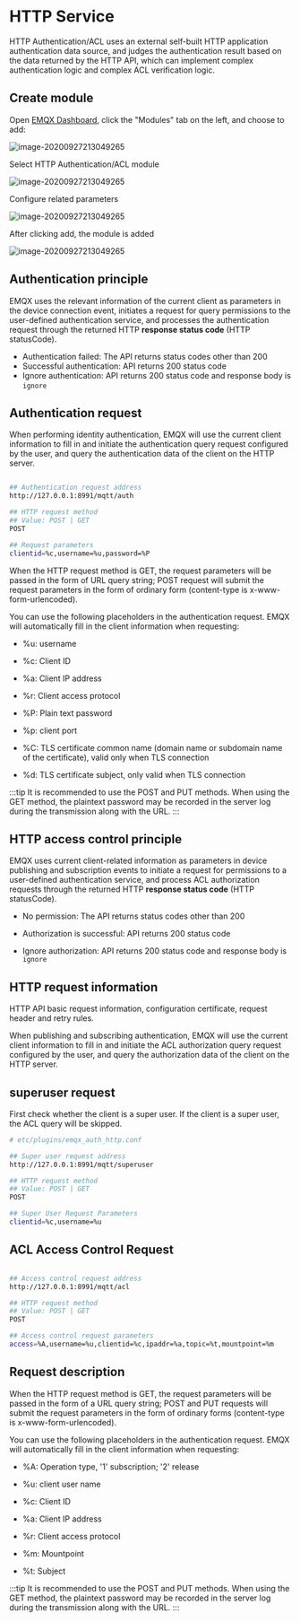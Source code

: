 # HTTP Service

HTTP Authentication/ACL uses an external self-built HTTP application authentication data source, and judges the authentication result based on the data returned by the HTTP API, which can implement complex authentication logic and complex ACL verification logic.

## Create module

Open [EMQX Dashboard](http://127.0.0.1:18083/#/modules), click the "Modules" tab on the left, and choose to add:

![image-20200927213049265](./assets/modules.png)

Select HTTP Authentication/ACL module

![image-20200927213049265](./assets/auth_http2.png)

Configure related parameters

![image-20200927213049265](./assets/auth_http3.png)

After clicking add, the module is added

![image-20200927213049265](./assets/auth_http4.png)

## Authentication principle

EMQX uses the relevant information of the current client as parameters in the device connection event, initiates a request for query permissions to the user-defined authentication service, and processes the authentication request through the returned HTTP **response status code** (HTTP statusCode).

-  Authentication failed: The API returns status codes other than 200
-  Successful authentication: API returns 200 status code
-  Ignore authentication: API returns 200 status code and response body is `ignore`


## Authentication request

When performing identity authentication, EMQX will use the current client information to fill in and initiate the authentication query request configured by the user, and query the authentication data of the client on the HTTP server.

```bash

## Authentication request address
http://127.0.0.1:8991/mqtt/auth

## HTTP request method
## Value: POST | GET
POST

## Request parameters
clientid=%c,username=%u,password=%P
```

When the HTTP request method is GET, the request parameters will be passed in the form of URL query string; POST request will submit the request parameters in the form of ordinary form (content-type is x-www-form-urlencoded).

You can use the following placeholders in the authentication request. EMQX will automatically fill in the client information when requesting:

- %u: username

- %c: Client ID
- %a: Client IP address
- %r: Client access protocol
- %P: Plain text password
- %p: client port
- %C: TLS certificate common name (domain name or subdomain name of the certificate), valid only when TLS connection
- %d: TLS certificate subject, only valid when TLS connection

:::tip
It is recommended to use the POST and PUT methods. When using the GET method, the plaintext password may be recorded in the server log during the transmission along with the URL.
:::


## HTTP access control principle

EMQX uses current client-related information as parameters in device publishing and subscription events to initiate a request for permissions to a user-defined authentication service, and process ACL authorization requests through the returned HTTP **response status code** (HTTP statusCode).

-  No permission: The API returns status codes other than 200

-  Authorization is successful: API returns 200 status code
-  Ignore authorization: API returns 200 status code and response body is `ignore`

## HTTP request information

HTTP API basic request information, configuration certificate, request header and retry rules.

When publishing and subscribing authentication, EMQX will use the current client information to fill in and initiate the ACL authorization query request configured by the user, and query the authorization data of the client on the HTTP server.

## superuser request

First check whether the client is a super user. If the client is a super user, the ACL query will be skipped.

```bash
# etc/plugins/emqx_auth_http.conf

## Super user request address
http://127.0.0.1:8991/mqtt/superuser

## HTTP request method
## Value: POST | GET
POST

## Super User Request Parameters
clientid=%c,username=%u
```

## ACL Access Control Request

```bash

## Access control request address
http://127.0.0.1:8991/mqtt/acl

## HTTP request method
## Value: POST | GET
POST

## Access control request parameters
access=%A,username=%u,clientid=%c,ipaddr=%a,topic=%t,mountpoint=%m

```

## Request description

When the HTTP request method is GET, the request parameters will be passed in the form of a URL query string; POST and PUT requests will submit the request parameters in the form of ordinary forms (content-type is x-www-form-urlencoded).

You can use the following placeholders in the authentication request. EMQX will automatically fill in the client information when requesting:

- %A: Operation type, '1' subscription; '2' release

- %u: client user name
- %c: Client ID
- %a: Client IP address
- %r: Client access protocol
- %m: Mountpoint
- %t: Subject

:::tip
It is recommended to use the POST and PUT methods. When using the GET method, the plaintext password may be recorded in the server log during the transmission along with the URL.
:::